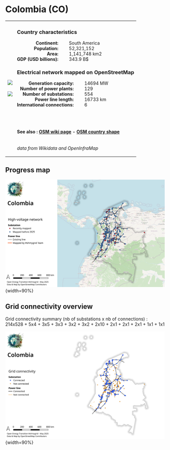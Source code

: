 # Colombia (CO)

<table width="90%">
<tr>
<td>
<img src="http://commons.wikimedia.org/wiki/Special:FilePath/Flag%20of%20Colombia.svg" width="250">
<br><br>
<img src="http://commons.wikimedia.org/wiki/Special:FilePath/COL%20orthographic%20%28San%20Andr%C3%A9s%20and%20Providencia%20special%29.svg" width="250"></td>
<td>
<h3>Country characteristics</h3>
<div style="display: inline-block;text-align:right;margin-right:30px;font-weight: bold;">
Continent:<br>Population:<br>Area:<br>GDP (USD billions):
</div>
<div style="display: inline-block;">
South America<br>52,321,152<br>1,141,748 km2<br>343.9 B$
</div>
<h3>Electrical network mapped on OpenStreetMap</h3>
<div style="display: inline-block;text-align:right;margin-right:30px;font-weight: bold;">Generation capacity:<br>
Number of power plants:<br>
Number of substations:<br>
Power line length:<br>
International connections:<br>
</div>
<div style="display: inline-block;">14694 MW<br>
129<br>
554<br>
16733 km<br>
6<br>
</div>

<br><br><h4>See also :
<a href="https://wiki.openstreetmap.org/wiki/Power_networks/Colombia" target="_blank">OSM wiki page</a> -
<a href="https://openstreetmap.org/relation/120027" target="_blank">OSM country shape</a>
</h4>

<br><i>data from Wikidata and OpenInfraMap</i>
</td>
</tr>
</table>


## Progress map

![Map](../images/maps_countries/CO/high-voltage-network.png){width=90%}



## Grid connectivity overview

Grid connectivity summary (nb of substations x nb of connections) :<br>214x528 + 5x4 + 3x5 + 3x3 + 3x2 + 3x2 + 2x10 + 2x1 + 2x1 + 2x1 + 1x1 + 1x1

![Map](../images/maps_countries/CO/grid-connectivity.png){width=90%}

